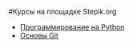#Курсы на площадке Stepik.org

- [Программирование на Python](
https://stepik.org/cert/276278)
- [Основы Git](https://stepik.org/cert/262012
)